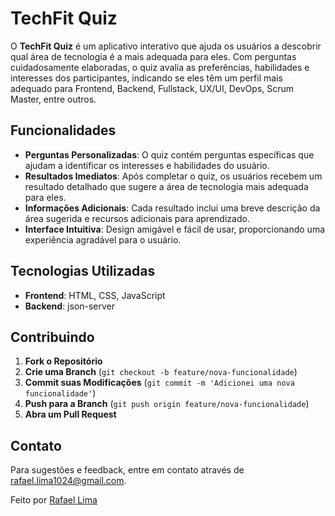 # TechFit Quiz

O **TechFit Quiz** é um aplicativo interativo que ajuda os usuários a descobrir qual área de tecnologia é a mais adequada para eles. Com perguntas cuidadosamente elaboradas, o quiz avalia as preferências, habilidades e interesses dos participantes, indicando se eles têm um perfil mais adequado para Frontend, Backend, Fullstack, UX/UI, DevOps, Scrum Master, entre outros.

## Funcionalidades

- **Perguntas Personalizadas**: O quiz contém perguntas específicas que ajudam a identificar os interesses e habilidades do usuário.
- **Resultados Imediatos**: Após completar o quiz, os usuários recebem um resultado detalhado que sugere a área de tecnologia mais adequada para eles.
- **Informações Adicionais**: Cada resultado inclui uma breve descrição da área sugerida e recursos adicionais para aprendizado.
- **Interface Intuitiva**: Design amigável e fácil de usar, proporcionando uma experiência agradável para o usuário.

## Tecnologias Utilizadas

- **Frontend**: HTML, CSS, JavaScript
- **Backend**: json-server

## Contribuindo

1. **Fork o Repositório**
2. **Crie uma Branch** (`git checkout -b feature/nova-funcionalidade`)
3. **Commit suas Modificações** (`git commit -m 'Adicionei uma nova funcionalidade'`)
4. **Push para a Branch** (`git push origin feature/nova-funcionalidade`)
5. **Abra um Pull Request**

## Contato

Para sugestões e feedback, entre em contato através de [rafael.lima1024@gmail.com](mailto:rafael.lima1024@gmail.com).

Feito por [Rafael Lima](https://github.com/rsantiago-lima)

